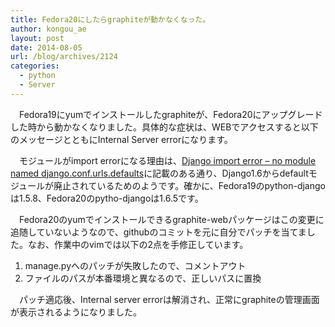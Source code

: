 ```yaml
---
title: Fedora20にしたらgraphiteが動かなくなった。
author: kongou_ae
layout: post
date: 2014-08-05
url: /blog/archives/2124
categories:
  - python
  - Server
---
```

　Fedora19にyumでインストールしたgraphiteが、Fedora20にアップグレードした時から動かなくなりました。具体的な症状は、WEBでアクセスすると以下のメッセージとともにInternal Server errorになります。

<script src="https://gist.github.com/kongou-ae/eaacb63cda337245a72c.js"></script>

　モジュールがimport errorになる理由は、[Django import error &#8211; no module named django.conf.urls.defaults][1]に記載のある通り、Django1.6からdefaultモジュールが廃止されているためのようです。確かに、Fedora19のpython-djangoは1.5.8、Fedora20のpytho-djangoは1.6.5です。

<script src="https://gist.github.com/kongou-ae/981b1eff4ed0e291a791.js"></script>

　Fedora20のyumでインストールできるgraphite-webパッケージはこの変更に追随していないようなので、githubのコミットを元に自分でパッチを当てました。なお、作業中のvimでは以下の2点を手修正しています。

  1. manage.pyへのパッチが失敗したので、コメントアウト
  2. ファイルのパスが本番環境と異なるので、正しいパスに置換

<script src="https://gist.github.com/kongou-ae/a0651897a40c11ec0bfc.js"></script>

　パッチ適応後、Internal server errorは解消され、正常にgraphiteの管理画面が表示されるようになりました。

 [1]: http://stackoverflow.com/questions/19962736/django-import-error-no-module-named-django-conf-urls-defaults
